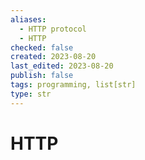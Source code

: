 ```yaml
---
aliases:
  - HTTP protocol
  - HTTP
checked: false
created: 2023-08-20
last_edited: 2023-08-20
publish: false
tags: programming, list[str]
type: str
---
```

# HTTP
